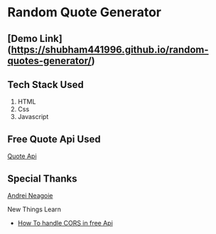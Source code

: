 # Random Quote Generator
## [Demo Link] (https://shubham441996.github.io/random-quotes-generator/)
## Tech Stack Used

1. HTML
2. Css
3. Javascript

## Free Quote Api Used

[Quote Api](http://api.forismatic.com/api/1.0/?method=getQuote&lang=en&format=json)

## Special Thanks

[Andrei Neagoie](https://twitter.com/andreineagoie?lang=en)

New Things Learn

- [How To handle CORS in free Api](https://cors-anywhere.herokuapp.com/)

